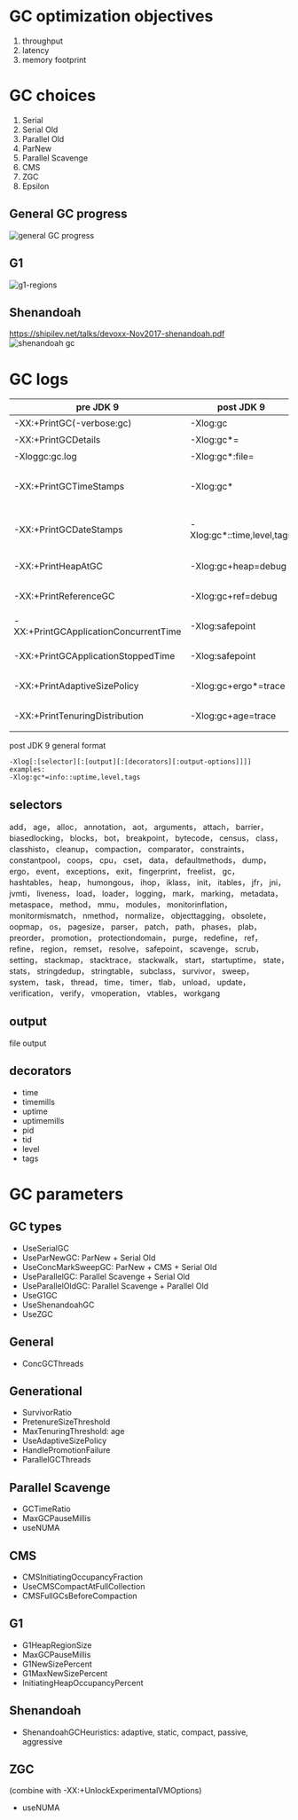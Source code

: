 # GC optimization objectives
1. throughput
1. latency
1. memory footprint

# GC choices
1. Serial
1. Serial Old
1. Parallel Old
1. ParNew
1. Parallel Scavenge
1. CMS
1. ZGC
1. Epsilon

## General GC progress
![general GC progress](./general-gc-progress.png)

## G1
![g1-regions](./g1-regions.png)
## Shenandoah
https://shipilev.net/talks/devoxx-Nov2017-shenandoah.pdf
![shenandoah gc](./shenandoah-gc.png)

# GC logs
| pre JDK 9                              | post JDK 9                        | desc |
| -------------------------------------- | --------------------------------- | ---- |
| -XX:+PrintGC(-verbose:gc)              | -Xlog:gc                          | 输出简要GC日志 |
| -XX:+PrintGCDetails                    | -Xlog:gc*=<verbose>               | 输出详细GC日志 |
| -Xloggc:gc.log                         | -Xlog:gc*:file=<gc-log-file-path> | 输出GC日志到文件 |
| -XX:+PrintGCTimeStamps                 | -Xlog:gc*                         | 输出GC的时间戳（以JVM启动到当期的总时长的时间戳形式） |
| -XX:+PrintGCDateStamps                 | -Xlog:gc*::time,level,tags        | 输出GC的时间戳（以日期的形式，如 2013-05-04T21:53:59.234+0800） |
| -XX:+PrintHeapAtGC                     | -Xlog:gc+heap=debug               | 在进行GC的前后打印出堆的信息 |
| -XX:+PrintReferenceGC                  | -Xlog:gc+ref=debug                | 打印年轻代各个引用的数量以及时长 |
| -XX:+PrintGCApplicationConcurrentTime  | -Xlog:safepoint                   | 查看 GC 过程中用户线程并发时间 |
| -XX:+PrintGCApplicationStoppedTime     | -Xlog:safepoint                   | 查看 GC 过程中用户线程停顿的时间 |
| -XX:+PrintAdaptiveSizePolicy           | -Xlog:gc+ergo*=trace              | 查看收集器 Ergonomics 机制 |
| -XX:+PrintTenuringDistribution         | -Xlog:gc+age=trace                | 查看熬过收集后剩余对象的年龄分布信息 |

post JDK 9 general format
```
-Xlog[:[selector][:[output][:[decorators][:output-options]]]]
examples:
-Xlog:gc*=info::uptime,level,tags
```
## selectors
add， age， alloc， annotation， aot， arguments， attach， barrier， biasedlocking， blocks， bot， breakpoint， bytecode， census， class， classhisto， cleanup， compaction， comparator， constraints， constantpool， coops， cpu， cset， data， defaultmethods， dump， ergo， event， exceptions， exit， fingerprint， freelist， gc， hashtables， heap， humongous， ihop， iklass， init， itables， jfr， jni， jvmti， liveness， load， loader， logging， mark， marking， metadata， metaspace， method， mmu， modules， monitorinflation， monitormismatch， nmethod， normalize， objecttagging， obsolete， oopmap， os， pagesize， parser， patch， path， phases， plab， preorder， promotion， protectiondomain， purge， redefine， ref， refine， region， remset， resolve， safepoint， scavenge， scrub， setting， stackmap， stacktrace， stackwalk， start， startuptime， state， stats， stringdedup， stringtable， subclass， survivor， sweep， system， task， thread， time， timer， tlab， unload， update， verification， verify， vmoperation， vtables， workgang

## output
file output

## decorators
* time
* timemills
* uptime
* uptimemills
* pid
* tid
* level
* tags

# GC parameters
## GC types
* UseSerialGC
* UseParNewGC: ParNew + Serial Old
* UseConcMarkSweepGC: ParNew + CMS + Serial Old
* UseParallelGC: Parallel Scavenge + Serial Old
* UseParallelOldGC: Parallel Scavenge + Parallel Old
* UseG1GC
* UseShenandoahGC
* UseZGC

## General
* ConcGCThreads

## Generational
* SurvivorRatio
* PretenureSizeThreshold
* MaxTenuringThreshold: age
* UseAdaptiveSizePolicy
* HandlePromotionFailure
* ParallelGCThreads

## Parallel Scavenge
* GCTimeRatio
* MaxGCPauseMillis
* useNUMA

## CMS
* CMSInitiatingOccupancyFraction
* UseCMSCompactAtFullCollection
* CMSFullGCsBeforeCompaction

## G1
* G1HeapRegionSize
* MaxGCPauseMillis
* G1NewSizePercent
* G1MaxNewSizePercent
* InitiatingHeapOccupancyPercent

## Shenandoah
* ShenandoahGCHeuristics: adaptive, static, compact, passive, aggressive

## ZGC
(combine with -XX:+UnlockExperimentalVMOptions)
* useNUMA
